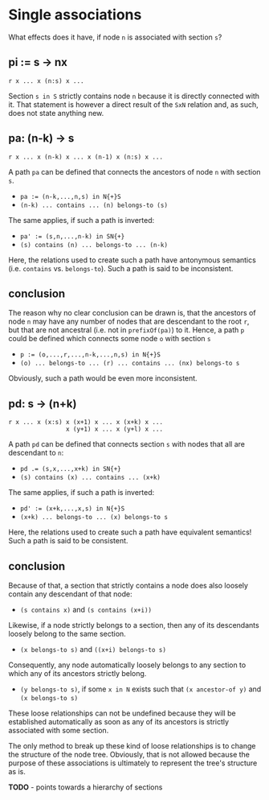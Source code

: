 
<!-- ======================================================================= -->
# Single associations

What effects does it have,
if node `n` is associated with section `s`?

<!-- ======================================================================= -->
## pi := s -> nx

```
r x ... x (n:s) x ...
```

Section `s in S` strictly contains node `n` because it is directly connected
with it. That statement is however a direct result of the `SxN` relation and,
as such, does not state anything new.

<!-- ======================================================================= -->
## pa: (n-k) -> s

```
r x ... x (n-k) x ... x (n-1) x (n:s) x ...
```

A path `pa` can be defined that connects
the ancestors of node `n` with section `s`.

*  `pa := (n-k,...,n,s) in N{+}S`
* `(n-k) ... contains ... (n) belongs-to (s)`

The same applies, if such a path is inverted:

* `pa' := (s,n,...,n-k) in SN{+}`
* `(s) contains (n) ... belongs-to ... (n-k)`

Here, the relations used to create such a path have antonymous semantics
(i.e. `contains` vs. `belongs-to`). Such a path is said to be inconsistent.

<!-- ======================================================================= -->
## conclusion

The reason why no clear conclusion can be drawn is, that the ancestors of node
`n` may have any number of nodes that are descendant to the root `r`, but that
are not ancestral (i.e. not in `prefixOf(pa)`) to it. Hence, a path `p` could
be defined which connects some node `o` with section `s`

* `p := (o,...,r,...,n-k,...,n,s) in N{+}S`
* `(o) ... belongs-to ... (r) ... contains ... (nx) belongs-to s`

Obviously, such a path would be even more inconsistent.

<!-- ======================================================================= -->
## pd: s -> (n+k)

```
r x ... x (x:s) x (x+1) x ... x (x+k) x ...
                x (y+1) x ... x (y+l) x ...
```

A path `pd` can be defined that connects
section `s` with nodes that all are descendant to `n`:

* `pd .= (s,x,...,x+k) in SN{+}`
* `(s) contains (x) ... contains ... (x+k)`

The same applies, if such a path is inverted:

* `pd' := (x+k,...,x,s) in N{+}S`
* `(x+k) ... belongs-to ... (x) belongs-to s`

Here, the relations used to create such a path have equivalent semantics!
Such a path is said to be consistent.

<!-- ======================================================================= -->
## conclusion

Because of that, a section that strictly contains a node does also loosely
contain any descendant of that node:

* `(s contains x)` and `(s contains (x+i))`

Likewise, if a node strictly belongs to a section, then
any of its descendants loosely belong to the same section.

* `(x belongs-to s)` and `((x+i) belongs-to s)`

Consequently, any node automatically loosely
belongs to any section to which any of its ancestors strictly belong.

* `(y belongs-to s)`, if some `x in N` exists
  such that `(x ancestor-of y)` and `(x belongs-to s)`

These loose relationships can not be undefined because they will be established
automatically as soon as any of its ancestors is strictly associated with some
section.

The only method to break up these kind of loose relationships is to change the
structure of the node tree. Obviously, that is not allowed because the purpose
of these associations is ultimately to represent the tree's structure as is.

**TODO** - points towards a hierarchy of sections
